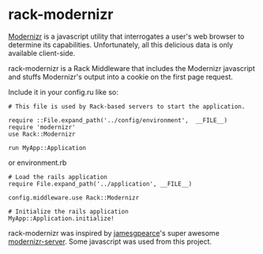 # rack-modernizr

[Modernizr](http://modernizr.com) is a javascript utility that interrogates a user's web browser to determine its capabilities.  Unfortunately, all this delicious data is only available client-side.

rack-modernizr is a Rack Middleware that includes the Modernizr javascript and stuffs Modernizr's output into a cookie on the first page request.

Include it in your config.ru like so:

    # This file is used by Rack-based servers to start the application.
    
    require ::File.expand_path('../config/environment',  __FILE__)
    require 'modernizr'
    use Rack::Modernizr
    
    run MyApp::Application

or environment.rb

    # Load the rails application
    require File.expand_path('../application', __FILE__)
    
    config.middleware.use Rack::Modernizr
    
    # Initialize the rails application
    MyApp::Application.initialize!

rack-modernizr was inspired by [jamesgpearce](https://github.com/jamesgpearce)'s super awesome [modernizr-server](https://github.com/jamesgpearce/modernizr-server).  Some javascript was used from this project.